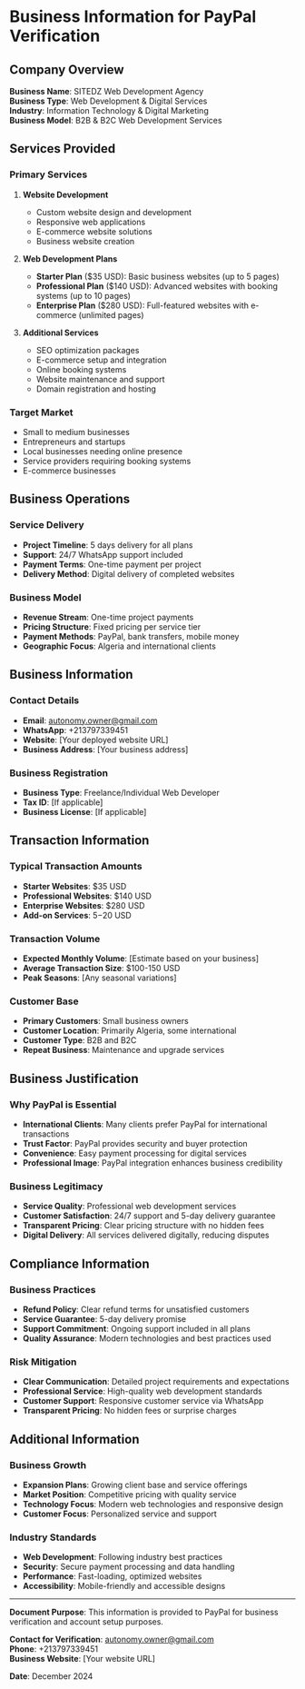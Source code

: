 # Business Information for PayPal Verification

## Company Overview
**Business Name**: SITEDZ Web Development Agency  
**Business Type**: Web Development & Digital Services  
**Industry**: Information Technology & Digital Marketing  
**Business Model**: B2B & B2C Web Development Services  

## Services Provided

### Primary Services
1. **Website Development**
   - Custom website design and development
   - Responsive web applications
   - E-commerce website solutions
   - Business website creation

2. **Web Development Plans**
   - **Starter Plan** ($35 USD): Basic business websites (up to 5 pages)
   - **Professional Plan** ($140 USD): Advanced websites with booking systems (up to 10 pages)
   - **Enterprise Plan** ($280 USD): Full-featured websites with e-commerce (unlimited pages)

3. **Additional Services**
   - SEO optimization packages
   - E-commerce setup and integration
   - Online booking systems
   - Website maintenance and support
   - Domain registration and hosting

### Target Market
- Small to medium businesses
- Entrepreneurs and startups
- Local businesses needing online presence
- Service providers requiring booking systems
- E-commerce businesses

## Business Operations

### Service Delivery
- **Project Timeline**: 5 days delivery for all plans
- **Support**: 24/7 WhatsApp support included
- **Payment Terms**: One-time payment per project
- **Delivery Method**: Digital delivery of completed websites

### Business Model
- **Revenue Stream**: One-time project payments
- **Pricing Structure**: Fixed pricing per service tier
- **Payment Methods**: PayPal, bank transfers, mobile money
- **Geographic Focus**: Algeria and international clients

## Business Information

### Contact Details
- **Email**: autonomy.owner@gmail.com
- **WhatsApp**: +213797339451
- **Website**: [Your deployed website URL]
- **Business Address**: [Your business address]

### Business Registration
- **Business Type**: Freelance/Individual Web Developer
- **Tax ID**: [If applicable]
- **Business License**: [If applicable]

## Transaction Information

### Typical Transaction Amounts
- **Starter Websites**: $35 USD
- **Professional Websites**: $140 USD
- **Enterprise Websites**: $280 USD
- **Add-on Services**: $5-$20 USD

### Transaction Volume
- **Expected Monthly Volume**: [Estimate based on your business]
- **Average Transaction Size**: $100-150 USD
- **Peak Seasons**: [Any seasonal variations]

### Customer Base
- **Primary Customers**: Small business owners
- **Customer Location**: Primarily Algeria, some international
- **Customer Type**: B2B and B2C
- **Repeat Business**: Maintenance and upgrade services

## Business Justification

### Why PayPal is Essential
- **International Clients**: Many clients prefer PayPal for international transactions
- **Trust Factor**: PayPal provides security and buyer protection
- **Convenience**: Easy payment processing for digital services
- **Professional Image**: PayPal integration enhances business credibility

### Business Legitimacy
- **Service Quality**: Professional web development services
- **Customer Satisfaction**: 24/7 support and 5-day delivery guarantee
- **Transparent Pricing**: Clear pricing structure with no hidden fees
- **Digital Delivery**: All services delivered digitally, reducing disputes

## Compliance Information

### Business Practices
- **Refund Policy**: Clear refund terms for unsatisfied customers
- **Service Guarantee**: 5-day delivery promise
- **Support Commitment**: Ongoing support included in all plans
- **Quality Assurance**: Modern technologies and best practices used

### Risk Mitigation
- **Clear Communication**: Detailed project requirements and expectations
- **Professional Service**: High-quality web development standards
- **Customer Support**: Responsive customer service via WhatsApp
- **Transparent Pricing**: No hidden fees or surprise charges

## Additional Information

### Business Growth
- **Expansion Plans**: Growing client base and service offerings
- **Market Position**: Competitive pricing with quality service
- **Technology Focus**: Modern web technologies and responsive design
- **Customer Focus**: Personalized service and support

### Industry Standards
- **Web Development**: Following industry best practices
- **Security**: Secure payment processing and data handling
- **Performance**: Fast-loading, optimized websites
- **Accessibility**: Mobile-friendly and accessible designs

---

**Document Purpose**: This information is provided to PayPal for business verification and account setup purposes.

**Contact for Verification**: autonomy.owner@gmail.com  
**Phone**: +213797339451  
**Business Website**: [Your website URL]

**Date**: December 2024
